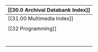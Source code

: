 
| [[30.0 Archival Databank Index]] |
| -------------------------------- |
| [[31.00 Multimedia Index]]                |
|                                  |
| [[32 Programming]]               |
|                                  |
|                                  |
|                                  |
|                                  |
|                                  |
|                                  |
|                                  |
